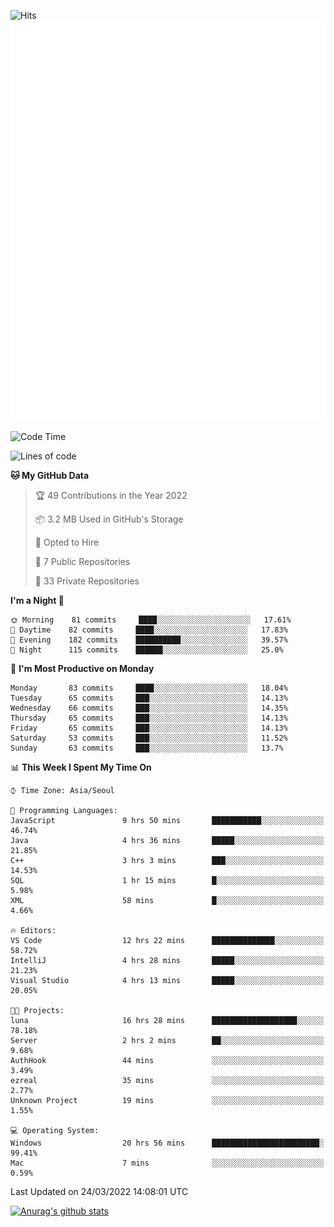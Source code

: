 ![Hits](https://hits.seeyoufarm.com/api/count/incr/badge.svg?url=https%3A%2F%2Fgithub.com%2Fkokose1234&count_bg=%2379C83D&title_bg=%23555555&icon=apple.svg&icon_color=%23E7E7E7&title=hits&edge_flat=false)
<br/>
![Metrics](https://github.com/kokose1234/kokose1234/blob/main/github-metrics.svg)

<!--START_SECTION:waka-->
![Code Time](http://img.shields.io/badge/Code%20Time-602%20hrs%2030%20mins-blue)

![Lines of code](https://img.shields.io/badge/From%20Hello%20World%20I%27ve%20Written-2%20Million%20lines%20of%20code-blue)

**🐱 My GitHub Data** 

> 🏆 49 Contributions in the Year 2022
 > 
> 📦 3.2 MB Used in GitHub's Storage 
 > 
> 💼 Opted to Hire
 > 
> 📜 7 Public Repositories 
 > 
> 🔑 33 Private Repositories  
 > 
**I'm a Night 🦉** 

```text
🌞 Morning    81 commits     ████░░░░░░░░░░░░░░░░░░░░░   17.61% 
🌆 Daytime    82 commits     ████░░░░░░░░░░░░░░░░░░░░░   17.83% 
🌃 Evening    182 commits    ██████████░░░░░░░░░░░░░░░   39.57% 
🌙 Night      115 commits    ██████░░░░░░░░░░░░░░░░░░░   25.0%

```
📅 **I'm Most Productive on Monday** 

```text
Monday       83 commits     ████░░░░░░░░░░░░░░░░░░░░░   18.04% 
Tuesday      65 commits     ███░░░░░░░░░░░░░░░░░░░░░░   14.13% 
Wednesday    66 commits     ███░░░░░░░░░░░░░░░░░░░░░░   14.35% 
Thursday     65 commits     ███░░░░░░░░░░░░░░░░░░░░░░   14.13% 
Friday       65 commits     ███░░░░░░░░░░░░░░░░░░░░░░   14.13% 
Saturday     53 commits     ███░░░░░░░░░░░░░░░░░░░░░░   11.52% 
Sunday       63 commits     ███░░░░░░░░░░░░░░░░░░░░░░   13.7%

```


📊 **This Week I Spent My Time On** 

```text
⌚︎ Time Zone: Asia/Seoul

💬 Programming Languages: 
JavaScript               9 hrs 50 mins       ███████████░░░░░░░░░░░░░░   46.74% 
Java                     4 hrs 36 mins       █████░░░░░░░░░░░░░░░░░░░░   21.85% 
C++                      3 hrs 3 mins        ███░░░░░░░░░░░░░░░░░░░░░░   14.53% 
SQL                      1 hr 15 mins        █░░░░░░░░░░░░░░░░░░░░░░░░   5.98% 
XML                      58 mins             █░░░░░░░░░░░░░░░░░░░░░░░░   4.66%

🔥 Editors: 
VS Code                  12 hrs 22 mins      ██████████████░░░░░░░░░░░   58.72% 
IntelliJ                 4 hrs 28 mins       █████░░░░░░░░░░░░░░░░░░░░   21.23% 
Visual Studio            4 hrs 13 mins       █████░░░░░░░░░░░░░░░░░░░░   20.05%

🐱‍💻 Projects: 
luna                     16 hrs 28 mins      ███████████████████░░░░░░   78.18% 
Server                   2 hrs 2 mins        ██░░░░░░░░░░░░░░░░░░░░░░░   9.68% 
AuthHook                 44 mins             ░░░░░░░░░░░░░░░░░░░░░░░░░   3.49% 
ezreal                   35 mins             ░░░░░░░░░░░░░░░░░░░░░░░░░   2.77% 
Unknown Project          19 mins             ░░░░░░░░░░░░░░░░░░░░░░░░░   1.55%

💻 Operating System: 
Windows                  20 hrs 56 mins      ████████████████████████░   99.41% 
Mac                      7 mins              ░░░░░░░░░░░░░░░░░░░░░░░░░   0.59%

```


 Last Updated on 24/03/2022 14:08:01 UTC
<!--END_SECTION:waka-->

[![Anurag's github stats](https://github-readme-stats.vercel.app/api?username=kokose1234&theme=dracula)](https://github.com/anuraghazra/github-readme-stats)



	
